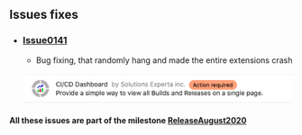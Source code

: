 ## Issues fixes

- ### [Issue0141](https://github.com/expertasolutions/VstsDashboard/issues/141)
  - Bug fixing, that randomly hang and made the entire extensions crash

  ![Issue0133-01](_ReleaseNotes/ReleaseAugust2020/Issue0141/Issue0141-01.png)

#### All these issues are part of the milestone [ReleaseAugust2020](https://github.com/expertasolutions/VstsDashboard/milestone/5)